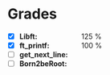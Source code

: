 # Grades
- [x] **Libft:** &emsp;&emsp;&emsp;&emsp;&emsp;&emsp;125 %
- [x] **ft_printf:** &emsp;&emsp;&emsp;&emsp; 100 %
- [ ] **get_next_line:**
- [ ] **Born2beRoot:**
